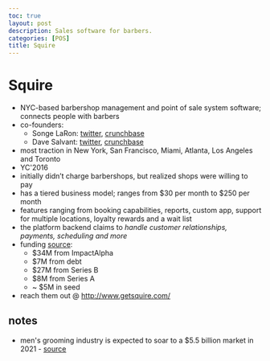 ```yaml
---
toc: true
layout: post
description: Sales software for barbers.
categories: [POS]
title: Squire
---
```



# Squire
- NYC-based barbershop management and point of sale system software; connects people with barbers
- co-founders:
    - Songe LaRon: [twitter](https://twitter.com/songelaron?lang=en), [crunchbase](https://www.crunchbase.com/person/songe-laron)
    - Dave Salvant: [twitter](https://twitter.com/davesalvant?lang=en), [crunchbase](https://www.crunchbase.com/person/dave-salvant)
- most traction in New York, San Francisco, Miami, Atlanta, Los Angeles and Toronto
- YC'2016
- initially didn’t charge barbershops, but realized shops were willing to pay
- has a tiered business model; ranges from $30 per month to $250 per month
- features ranging from booking capabilities, reports, custom app, support for multiple locations, loyalty rewards and a wait list
- the platform backend claims to *handle customer relationships, payments, scheduling and more*
- funding [source](https://www.crunchbase.com/organization/squir-technologies-4/company_overview/overview_timeline):
    - $34M from ImpactAlpha
    - $7M from debt
    - $27M from Series B
    - $8M from Series A
    - ~ $5M in seed
- reach them out @ http://www.getsquire.com/

## notes
- men's grooming industry is expected to soar to a $5.5 billion market in 2021 - [source](https://www.statista.com/statistics/287643/global-male-grooming-market-size/)
